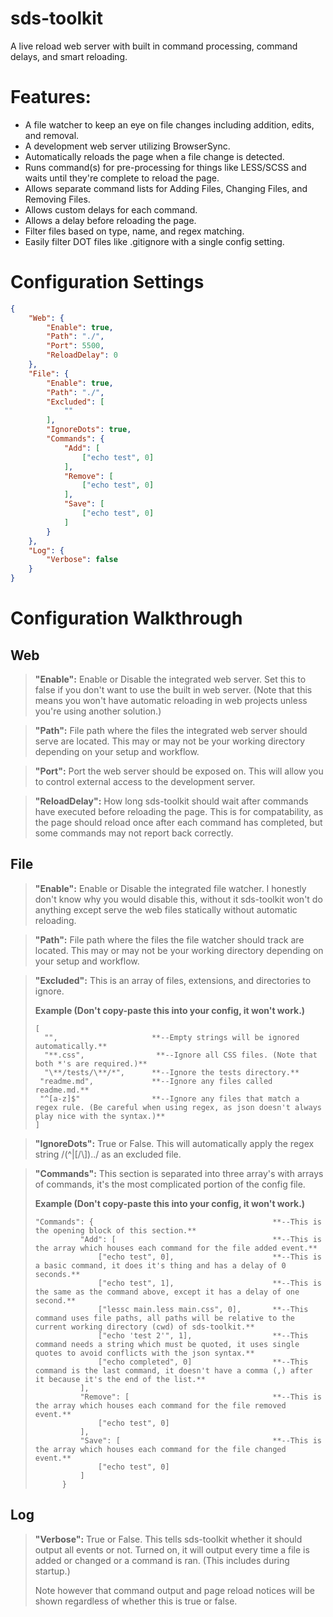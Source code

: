 # sds-toolkit

A live reload web server with built in command processing, command delays, and smart reloading.

# Features:

 - A file watcher to keep an eye on file changes including addition, edits, and removal.
 - A development web server utilizing BrowserSync.
 - Automatically reloads the page when a file change is detected.
 - Runs command(s) for pre-processing for things like LESS/SCSS and waits until they're complete to reload the page.
 - Allows separate command lists for Adding Files, Changing Files, and Removing Files.
 - Allows custom delays for each command.
 - Allows a delay before reloading the page.
 - Filter files based on type, name, and regex matching.
 - Easily filter DOT files like .gitignore with a single config setting.


# Configuration Settings


```json
{
    "Web": {
        "Enable": true,
        "Path": "./",
        "Port": 5500,
        "ReloadDelay": 0
    },
    "File": {
        "Enable": true,
        "Path": "./",
        "Excluded": [
            ""
        ],
        "IgnoreDots": true,
        "Commands": {
            "Add": [
                ["echo test", 0]
            ],
            "Remove": [
                ["echo test", 0]
            ],
            "Save": [
                ["echo test", 0]
            ]
        }
    },
    "Log": {
        "Verbose": false
    }
}
```

# Configuration Walkthrough

**Web**
---

> **"Enable":**
> Enable or Disable the integrated web server. Set this to false if you don't want to use the built in web server. (Note that this means you won't have automatic reloading in web projects unless you're using another solution.)

> **"Path":**
> File path where the files the integrated web server should serve are located. This may or may not be your working directory depending on your setup and workflow.

> **"Port":**
> Port the web server should be exposed on. This will allow you to control external access to the development server.

> **"ReloadDelay":**
> How long sds-toolkit should wait after commands have executed before reloading the page. This is for compatability, as the page should reload once after each command has completed, but some commands may not report back correctly.

**File**
---

> **"Enable":**
> Enable or Disable the integrated file watcher. I honestly don't know why you would disable this, without it sds-toolkit won't do anything except serve the web files statically without automatic reloading.

> **"Path":**
> File path where the files the file watcher should track are located. This may or may not be your working directory depending on your setup and workflow.

> **"Excluded":**
> This is an array of files, extensions, and directories to ignore.
> 
> **Example (Don't copy-paste this into your config, it won't work.)**
> ```
> [
>   "",                     **--Empty strings will be ignored automatically.**
>   "**.css",                **--Ignore all CSS files. (Note that both *'s are required.)**
>   "\**/tests/\**/*",      **--Ignore the tests directory.**
>  "readme.md",             **--Ignore any files called readme.md.**
>  "^[a-z]$"                **--Ignore any files that match a regex rule. (Be careful when using regex, as json doesn't always play nice with the syntax.)**
> ]
> ```

> **"IgnoreDots":**
> True or False. This will automatically apply the regex string /(^|[\/\\])\../ as an excluded file.

> **"Commands":**
> This section is separated into three array's with arrays of commands, it's the most complicated portion of the config file.
> 
> **Example (Don't copy-paste this into your config, it won't work.)**
> ```
> "Commands": {                                        **--This is the opening block of this section.**
>           "Add": [                                   **--This is the array which houses each command for the file added event.**
>               ["echo test", 0],                      **--This is a basic command, it does it's thing and has a delay of 0 seconds.**
>               ["echo test", 1],                      **--This is the same as the command above, except it has a delay of one second.**
>               ["lessc main.less main.css", 0],       **--This command uses file paths, all paths will be relative to the current working directory (cwd) of sds-toolkit.**
>               ["echo 'test 2'", 1],                  **--This command needs a string which must be quoted, it uses single quotes to avoid conflicts with the json syntax.**
>               ["echo completed", 0]                  **--This command is the last command, it doesn't have a comma (,) after it because it's the end of the list.**
>           ],
>           "Remove": [                                **--This is the array which houses each command for the file removed event.**
>               ["echo test", 0]
>           ],
>           "Save": [                                  **--This is the array which houses each command for the file changed event.**
>               ["echo test", 0]
>           ]
>       }
> ```

**Log**
---

> **"Verbose":**
> True or False. This tells sds-toolkit whether it should output all events or not. Turned on, it will output every time a file is added or changed or a command is ran. (This includes during startup.)
> 
> Note however that command output and page reload notices will be shown regardless of whether this is true or false.
